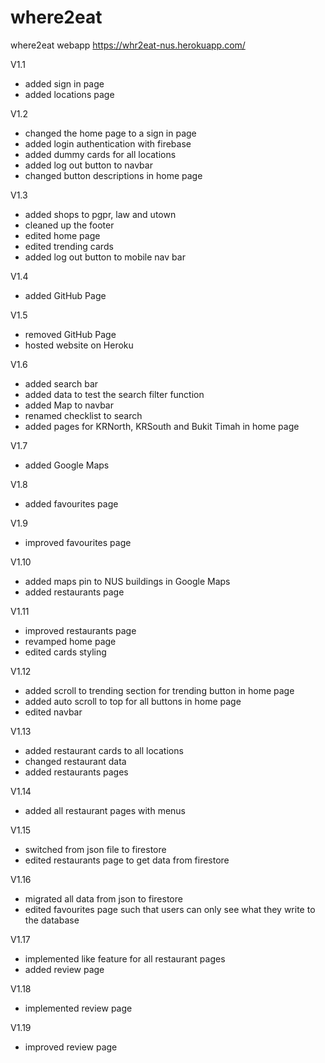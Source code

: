 # where2eat

where2eat webapp
https://whr2eat-nus.herokuapp.com/

V1.1
- added sign in page
- added locations page


V1.2
- changed the home page to a sign in page
- added login authentication with firebase
- added dummy cards for all locations
- added log out button to navbar
- changed button descriptions in home page

V1.3
- added shops to pgpr, law and utown
- cleaned up the footer
- edited home page
- edited trending cards
- added log out button to mobile nav bar

V1.4
- added GitHub Page

V1.5
- removed GitHub Page
- hosted website on Heroku

V1.6
- added search bar
- added data to test the search filter function
- added Map to navbar
- renamed checklist to search
- added pages for KRNorth, KRSouth and Bukit Timah in home page

V1.7
- added Google Maps

V1.8
- added favourites page

V1.9
- improved favourites page

V1.10
- added maps pin to NUS buildings in Google Maps
- added restaurants page

V1.11
- improved restaurants page
- revamped home page
- edited cards styling

V1.12
- added scroll to trending section for trending button in home page
- added auto scroll to top for all buttons in home page
- edited navbar

V1.13
- added restaurant cards to all locations
- changed restaurant data
- added restaurants pages

V1.14
- added all restaurant pages with menus

V1.15
- switched from json file to firestore
- edited restaurants page to get data from firestore

V1.16
- migrated all data from json to firestore
- edited favourites page such that users can only see what they write to the database

V1.17
- implemented like feature for all restaurant pages
- added review page

V1.18
- implemented review page

V1.19
- improved review page